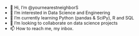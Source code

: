 - 👋 Hi, I’m @yournearestneighborS
- 👀 I’m interested in Data Science and Engineering
- 🌱 I’m currently learning Python (pandas & SciPy), R and SQL
- 💞️ I’m looking to collaborate on data science projects
- 📫 How to reach me, my inbox.

<!---
Seyi0808/Seyi0808 is a ✨ special ✨ repository because its `README.md` (this file) appears on your GitHub profile.
You can click the Preview link to take a look at your changes.
--->
